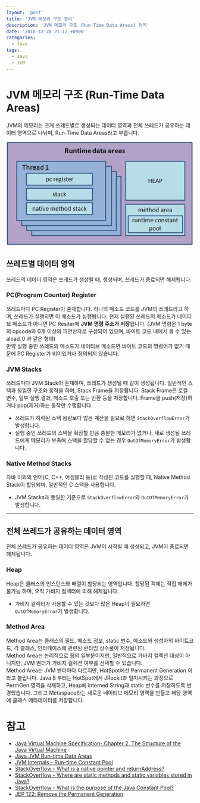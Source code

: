 ```yaml
---
layout: 'post'
title: 'JVM 메모리 구조 정리'
description: 'JVM 메모리 구조 (Run-Time Data Areas) 정리'
date: '2018-12-20 21:12 +0900'
categories:
  - Java
tags:
  - Java
  - JVM
---
```


# JVM 메모리 구조 (Run-Time Data Areas)

JVM의 메모리는 크게 쓰레드별로 생성되는 데이터 영역과 전체 쓰레드가 공유하는 데이터 영역으로 나뉘며, Run-Time Data Areas라고 부릅니다.

![JVM 메모리 구조](/assets/images/post/jvm-memory-structure.jpg)

## 쓰레드별 데이터 영역

쓰레드의 데이터 영역은 쓰레드가 생성될 때, 생성되며, 쓰레드가 종료되면 해제됩니다.

### PC(Program Counter) Register

쓰레드마다 PC Register가 존재합니다. 하나의 메소드 코드를 JVM의 쓰레드라고 하며, 쓰레드가 실행되면 이 메소드가 실행됩니다. 현재 실행된 쓰레드의 메소드가 네이티브 메소드가 아니면 PC Resiter에 **JVM 명령 주소가 저장**됩니다. (JVM 명령은 1 byte의 opcode와 0개 이상의 피연산자로 구성되어 있으며, 바이트 코드 내에서 볼 수 있는 aload_0 과 같은 형태)  
만약 실행 중인 쓰레드의 메소드가 네이티브 메소드면 바이트 코드의 명령어가 없기 때문에  PC Register가 비어있거나 정의되지 않습니다.

### JVM Stacks

쓰레드마다 JVM Stack이 존재하며, 쓰레드가 생성될 때 같이 생성됩니다. 일반적인 스택과 동일한 구조와 동작을 하며, Stack Frame을 저장합니다. Stack Frame은 로컬 변수, 일부 실행 결과, 메소드 호출 또는 반환 등을 저장합니다. Frame을 push(저장)하거나 pop(제거)하는 동작만 수행합니다.

* 쓰레드가 허락된 스택 용량보다 많은 계산을 필요로 하면 `StackOverflowError`가 발생합니다.
* 실행 중인 쓰레드의 스택을 확장할 만큼 충분한 메모리가 없거나, 새로 생성될 쓰레드에게 메모리가 부족해 스택을 할당할 수 없는 경우 `OutOfMemoryError`가 발생합니다.

### Native Method Stacks

자바 이외의 언어(C, C++, 어셈블리 등)로 작성된 코드를 실행할 때, Native Method Stack이 할당되며, 일반적인 C 스택을 사용합니다.

* JVM Stacks과 동일한 기준으로 `StackOverflowError`와 `OutOfMemoryError`가 발생합니다.

-----------------------------------

## 전체 쓰레드가 공유하는 데이터 영역

전체 쓰레드가 공유하는 데이터 영역은 JVM이 시작될 때 생성되고, JVM이 종료되면 해제됩니다.

### Heap

Heap은 클래스의 인스턴스와 배열이 할당되는 영역입니다. 할당된 객체는 직접 해제가 불가능 하며, 오직 가비지 컬렉터에 의해 해제됩니다.  

* 가비지 컬렉터가 사용할 수 있는 것보다 많은 Heap이 필요하면 `OutOfMemoryError`가 발생합니다.

### Method Area

Method Area는 클래스의 필드, 메소드 정보, static 변수, 메소드와 생성자의 바이트코드, 각 클래스, 인터페이스에 관련된 런타임 상수풀이 저장됩니다.   
Method Area는 논리적으로 힙의 일부분이지만, 일반적으로 가바지 컬렉션 대상이 아니지만, JVM 벤더가 가비지 컬렉션 여부를 선택할 수 있습니다.  
Method Area는 JVM 벤더마다 다르지만, HotSpot에선 Permanent Generation 이라고 불립니다. Java 8 부터는 HotSpot에서 JRockit과 일치시키는 과정으로 PermGen 영역을 삭제하고, Heap에 interned String과 static 변수를 저장하도록 변경했습니다. 그리고 Metaspace라는 새로운 네이티브 메모리 영역을 만들고 해당 영역에 클래스 메타데이터를 저장합니다.

# 참고

* [Java Virtual Machine Specification- Chapter 2. The Structure of the Java Virtual Machine](https://docs.oracle.com/javase/specs/jvms/se8/html/jvms-2.html#jvms-2.11)
* [Java JVM Run-time Data Areas](https://javapapers.com/core-java/java-jvm-run-time-data-areas/)
* [JVM Internals - Run-time Constant Pool](http://blog.jamesdbloom.com/JVMInternals.html#constant_pool)
* [StackOverflow - What is a native pointer and returnAddress?](https://stackoverflow.com/questions/38672839/what-is-a-native-pointer-and-returnaddress)
* [StackOverflow - Where are static methods and static variables stored in Java?](https://stackoverflow.com/questions/8387989/where-are-static-methods-and-static-variables-stored-in-java)
* [StackOverflow - What is the purpose of the Java Constant Pool?](https://stackoverflow.com/questions/10209952/what-is-the-purpose-of-the-java-constant-pool)
* [JEP 122: Remove the Permanent Generation](http://openjdk.java.net/jeps/122)

